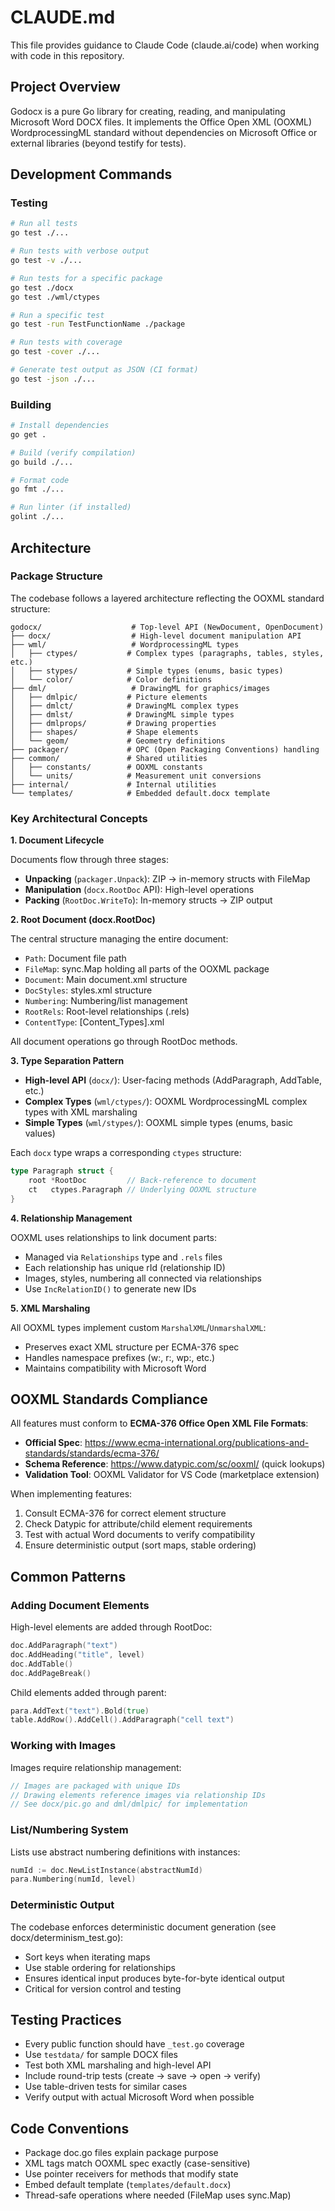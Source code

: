 # CLAUDE.md

This file provides guidance to Claude Code (claude.ai/code) when working with code in this repository.

## Project Overview

Godocx is a pure Go library for creating, reading, and manipulating Microsoft Word DOCX files. It implements the Office Open XML (OOXML) WordprocessingML standard without dependencies on Microsoft Office or external libraries (beyond testify for tests).

## Development Commands

### Testing
```bash
# Run all tests
go test ./...

# Run tests with verbose output
go test -v ./...

# Run tests for a specific package
go test ./docx
go test ./wml/ctypes

# Run a specific test
go test -run TestFunctionName ./package

# Run tests with coverage
go test -cover ./...

# Generate test output as JSON (CI format)
go test -json ./...
```

### Building
```bash
# Install dependencies
go get .

# Build (verify compilation)
go build ./...

# Format code
go fmt ./...

# Run linter (if installed)
golint ./...
```

## Architecture

### Package Structure

The codebase follows a layered architecture reflecting the OOXML standard structure:

```
godocx/                    # Top-level API (NewDocument, OpenDocument)
├── docx/                  # High-level document manipulation API
├── wml/                   # WordprocessingML types
│   ├── ctypes/           # Complex types (paragraphs, tables, styles, etc.)
│   ├── stypes/           # Simple types (enums, basic types)
│   └── color/            # Color definitions
├── dml/                   # DrawingML for graphics/images
│   ├── dmlpic/           # Picture elements
│   ├── dmlct/            # DrawingML complex types
│   ├── dmlst/            # DrawingML simple types
│   ├── dmlprops/         # Drawing properties
│   ├── shapes/           # Shape elements
│   └── geom/             # Geometry definitions
├── packager/             # OPC (Open Packaging Conventions) handling
├── common/               # Shared utilities
│   ├── constants/        # OOXML constants
│   └── units/            # Measurement unit conversions
├── internal/             # Internal utilities
└── templates/            # Embedded default.docx template
```

### Key Architectural Concepts

**1. Document Lifecycle**

Documents flow through three stages:
- **Unpacking** (`packager.Unpack`): ZIP → in-memory structs with FileMap
- **Manipulation** (`docx.RootDoc` API): High-level operations
- **Packing** (`RootDoc.WriteTo`): In-memory structs → ZIP output

**2. Root Document (docx.RootDoc)**

The central structure managing the entire document:
- `Path`: Document file path
- `FileMap`: sync.Map holding all parts of the OOXML package
- `Document`: Main document.xml structure
- `DocStyles`: styles.xml structure
- `Numbering`: Numbering/list management
- `RootRels`: Root-level relationships (.rels)
- `ContentType`: [Content_Types].xml

All document operations go through RootDoc methods.

**3. Type Separation Pattern**

- **High-level API** (`docx/`): User-facing methods (AddParagraph, AddTable, etc.)
- **Complex Types** (`wml/ctypes/`): OOXML WordprocessingML complex types with XML marshaling
- **Simple Types** (`wml/stypes/`): OOXML simple types (enums, basic values)

Each `docx` type wraps a corresponding `ctypes` structure:
```go
type Paragraph struct {
    root *RootDoc         // Back-reference to document
    ct   ctypes.Paragraph // Underlying OOXML structure
}
```

**4. Relationship Management**

OOXML uses relationships to link document parts:
- Managed via `Relationships` type and `.rels` files
- Each relationship has unique rId (relationship ID)
- Images, styles, numbering all connected via relationships
- Use `IncRelationID()` to generate new IDs

**5. XML Marshaling**

All OOXML types implement custom `MarshalXML`/`UnmarshalXML`:
- Preserves exact XML structure per ECMA-376 spec
- Handles namespace prefixes (w:, r:, wp:, etc.)
- Maintains compatibility with Microsoft Word

## OOXML Standards Compliance

All features must conform to **ECMA-376 Office Open XML File Formats**:

- **Official Spec**: https://www.ecma-international.org/publications-and-standards/standards/ecma-376/
- **Schema Reference**: https://www.datypic.com/sc/ooxml/ (quick lookups)
- **Validation Tool**: OOXML Validator for VS Code (marketplace extension)

When implementing features:
1. Consult ECMA-376 for correct element structure
2. Check Datypic for attribute/child element requirements
3. Test with actual Word documents to verify compatibility
4. Ensure deterministic output (sort maps, stable ordering)

## Common Patterns

### Adding Document Elements

High-level elements are added through RootDoc:
```go
doc.AddParagraph("text")
doc.AddHeading("title", level)
doc.AddTable()
doc.AddPageBreak()
```

Child elements added through parent:
```go
para.AddText("text").Bold(true)
table.AddRow().AddCell().AddParagraph("cell text")
```

### Working with Images

Images require relationship management:
```go
// Images are packaged with unique IDs
// Drawing elements reference images via relationship IDs
// See docx/pic.go and dml/dmlpic/ for implementation
```

### List/Numbering System

Lists use abstract numbering definitions with instances:
```go
numId := doc.NewListInstance(abstractNumId)
para.Numbering(numId, level)
```

### Deterministic Output

The codebase enforces deterministic document generation (see docx/determinism_test.go):
- Sort keys when iterating maps
- Use stable ordering for relationships
- Ensures identical input produces byte-for-byte identical output
- Critical for version control and testing

## Testing Practices

- Every public function should have `_test.go` coverage
- Use `testdata/` for sample DOCX files
- Test both XML marshaling and high-level API
- Include round-trip tests (create → save → open → verify)
- Use table-driven tests for similar cases
- Verify output with actual Microsoft Word when possible

## Code Conventions

- Package doc.go files explain package purpose
- XML tags match OOXML spec exactly (case-sensitive)
- Use pointer receivers for methods that modify state
- Embed default template (`templates/default.docx`)
- Thread-safe operations where needed (FileMap uses sync.Map)
